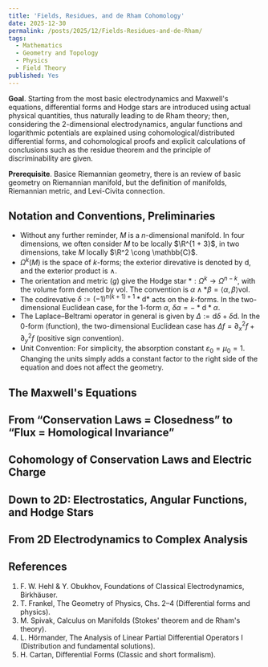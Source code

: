 ```yaml
---
title: 'Fields, Residues, and de Rham Cohomology'
date: 2025-12-30
permalink: /posts/2025/12/Fields-Residues-and-de-Rham/
tags:
  - Mathematics
  - Geometry and Topology
  - Physics
  - Field Theory
published: Yes
---
```

**Goal**. Starting from the most basic electrodynamics and Maxwell's equations, differential forms and Hodge stars are introduced using actual physical quantities, thus naturally leading to de Rham theory; then, considering the 2-dimensional electrodynamics, angular functions and logarithmic potentials are explained using cohomological/distributed differential forms, and cohomological proofs and explicit calculations of conclusions such as the residue theorem and the principle of discriminability are given.

**Prerequisite**. Basice Riemannian geometry, there is an review of basic geometry on Riemannian manifold, but the definition of manifolds, Riemannian metric, and Levi-Civita connection.

Notation and Conventions, Preliminaries
---

- Without any further reminder, $M$ is a $n$-dimensional manifold. In four dimensions, we often consider $M$ to be locally $\R^{1 + 3}$, in two dimensions, take $M$ locally $\R^2 \cong \mathbb{C}$.
- $\Omega^k(M)$ is the space of $k$-forms; the exterior direvative is denoted by $\mathrm d$, and the exterior product is $\wedge$.
- The orientation and metric $(g)$ give the Hodge star $*:\Omega^k\to\Omega^{n-k}$, with the volume form denoted by $\mathrm{vol}$. The convention is $\alpha\wedge*\beta=\langle\alpha,\beta\rangle \mathrm{vol}$.
- The codirevative $\delta:=(-1)^{n(k+1)+1}*\mathrm d*$ acts on the $k$-forms. In the two-dimensional Euclidean case, for the 1-form $\alpha$, $\delta\alpha=-*\mathrm d*\alpha$.
- The Laplace–Beltrami operator in general is given by $\Delta:=\mathrm d\delta+\delta\mathrm d$. In the 0-form (function), the two-dimensional Euclidean case has $\Delta f=\partial_x^2f+\partial_y^2f$ (positive sign convention).
- Unit Convention: For simplicity, the absorption constant $\varepsilon_0=\mu_0=1$. Changing the units simply adds a constant factor to the right side of the equation and does not affect the geometry.

The Maxwell's Equations
---

From “Conservation Laws = Closedness” to “Flux = Homological Invariance”
---

Cohomology of Conservation Laws and Electric Charge
---

Down to 2D: Electrostatics, Angular Functions, and Hodge Stars
---

From 2D Electrodynamics to Complex Analysis
---

References
---

1. F. W. Hehl & Y. Obukhov, Foundations of Classical Electrodynamics, Birkhäuser.
2. T. Frankel, The Geometry of Physics, Chs. 2–4 (Differential forms and physics).
3. M. Spivak, Calculus on Manifolds (Stokes' theorem and de Rham's theory).
4. L. Hörmander, The Analysis of Linear Partial Differential Operators I (Distribution and fundamental solutions).
5. H. Cartan, Differential Forms (Classic and short formalism).
